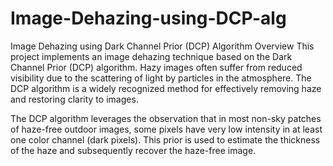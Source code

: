 # Image-Dehazing-using-DCP-alg
Image Dehazing using Dark Channel Prior (DCP) Algorithm
Overview
This project implements an image dehazing technique based on the Dark Channel Prior (DCP) algorithm. Hazy images often suffer from reduced visibility due to the scattering of light by particles in the atmosphere. The DCP algorithm is a widely recognized method for effectively removing haze and restoring clarity to images.

The DCP algorithm leverages the observation that in most non-sky patches of haze-free outdoor images, some pixels have very low intensity in at least one color channel (dark pixels). This prior is used to estimate the thickness of the haze and subsequently recover the haze-free image.
